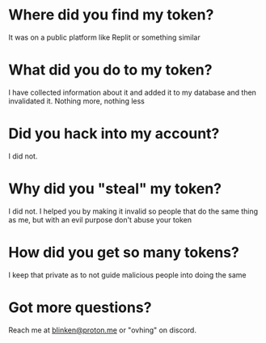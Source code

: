 # Where did you find my token?
It was on a public platform like Replit or something similar

# What did you do to my token?
I have collected information about it and added it to my database and then invalidated it. Nothing more, nothing less

# Did you hack into my account?
I did not. 

# Why did you "steal" my token?
I did not. I helped you by making it invalid so people that do the same thing as me, but with an evil purpose don't abuse your token

# How did you get so many tokens?
I keep that private as to not guide malicious people into doing the same

# Got more questions?
Reach me at bIinken@proton.me or "ovhing" on discord.
